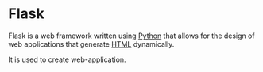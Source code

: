 # Flask



Flask is a web framework written using [Python](/wiki/Python) that allows for the design of web applications that generate [HTML](/wiki/HTML) dynamically.

It is used to create web-application.